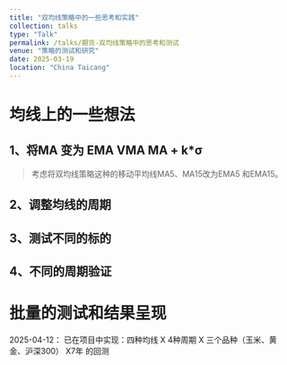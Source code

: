 ```yaml
---
title: "双均线策略中的一些思考和实践"
collection: talks
type: "Talk"
permalink: /talks/期货-双均线策略中的思考和测试
venue: "策略的测试和研究"
date: 2025-03-19
location: "China Taicang"
---
```




# 均线上的一些想法

## 1、将MA 变为 EMA  VMA  MA + k*σ
> 考虑将双均线策略这种的移动平均线MA5、MA15改为EMA5 和EMA15。

## 2、调整均线的周期

## 3、测试不同的标的

## 4、不同的周期验证

# 批量的测试和结果呈现

2025-04-12：
已在项目中实现：四种均线  X  4种周期  X  三个品种（玉米、黄金、沪深300）  X7年  的回测









